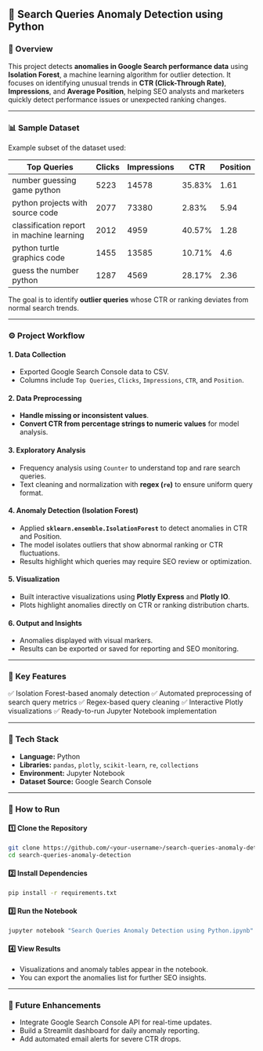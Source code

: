 ## 🧠 Search Queries Anomaly Detection using Python

### 📌 Overview

This project detects **anomalies in Google Search performance data** using **Isolation Forest**, a machine learning algorithm for outlier detection.
It focuses on identifying unusual trends in **CTR (Click-Through Rate)**, **Impressions**, and **Average Position**, helping SEO analysts and marketers quickly detect performance issues or unexpected ranking changes.

---

### 📊 Sample Dataset

Example subset of the dataset used:

| Top Queries                               | Clicks | Impressions | CTR    | Position |
| ----------------------------------------- | ------ | ----------- | ------ | -------- |
| number guessing game python               | 5223   | 14578       | 35.83% | 1.61     |
| python projects with source code          | 2077   | 73380       | 2.83%  | 5.94     |
| classification report in machine learning | 2012   | 4959        | 40.57% | 1.28     |
| python turtle graphics code               | 1455   | 13585       | 10.71% | 4.6      |
| guess the number python                   | 1287   | 4569        | 28.17% | 2.36     |

The goal is to identify **outlier queries** whose CTR or ranking deviates from normal search trends.

---

### ⚙️ Project Workflow

#### 1. **Data Collection**

* Exported Google Search Console data to CSV.
* Columns include `Top Queries`, `Clicks`, `Impressions`, `CTR`, and `Position`.

#### 2. **Data Preprocessing**

* **Handle missing or inconsistent values**.
* **Convert CTR from percentage strings to numeric values** for model analysis.

#### 3. **Exploratory Analysis**

* Frequency analysis using `Counter` to understand top and rare search queries.
* Text cleaning and normalization with **regex (`re`)** to ensure uniform query format.

#### 4. **Anomaly Detection (Isolation Forest)**

* Applied **`sklearn.ensemble.IsolationForest`** to detect anomalies in CTR and Position.
* The model isolates outliers that show abnormal ranking or CTR fluctuations.
* Results highlight which queries may require SEO review or optimization.

#### 5. **Visualization**

* Built interactive visualizations using **Plotly Express** and **Plotly IO**.
* Plots highlight anomalies directly on CTR or ranking distribution charts.

#### 6. **Output and Insights**

* Anomalies displayed with visual markers.
* Results can be exported or saved for reporting and SEO monitoring.

---

### 🧩 Key Features

✅ Isolation Forest-based anomaly detection
✅ Automated preprocessing of search query metrics
✅ Regex-based query cleaning
✅ Interactive Plotly visualizations
✅ Ready-to-run Jupyter Notebook implementation

---

### 🧰 Tech Stack

* **Language:** Python
* **Libraries:** `pandas`, `plotly`, `scikit-learn`, `re`, `collections`
* **Environment:** Jupyter Notebook
* **Dataset Source:** Google Search Console

---

### 🚀 How to Run

#### 1️⃣ Clone the Repository

```bash
git clone https://github.com/<your-username>/search-queries-anomaly-detection.git
cd search-queries-anomaly-detection
```

#### 2️⃣ Install Dependencies

```bash
pip install -r requirements.txt
```

#### 3️⃣ Run the Notebook

```bash
jupyter notebook "Search Queries Anomaly Detection using Python.ipynb"
```

#### 4️⃣ View Results

* Visualizations and anomaly tables appear in the notebook.
* You can export the anomalies list for further SEO insights.

---

### 🧪 Future Enhancements

* Integrate Google Search Console API for real-time updates.
* Build a Streamlit dashboard for daily anomaly reporting.
* Add automated email alerts for severe CTR drops.

